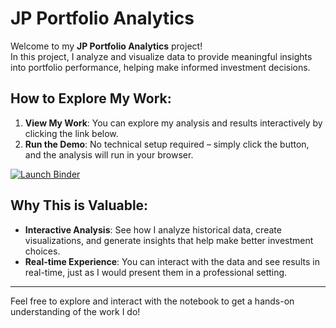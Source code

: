 # JP Portfolio Analytics

Welcome to my **JP Portfolio Analytics** project!  
In this project, I analyze and visualize data to provide meaningful insights into portfolio performance, helping make informed investment decisions.

## How to Explore My Work:

1. **View My Work**: You can explore my analysis and results interactively by clicking the link below.
2. **Run the Demo**: No technical setup required – simply click the button, and the analysis will run in your browser.

[![Launch Binder](https://mybinder.org/badge_logo.svg)](https://mybinder.org/v2/gh/johny-Payeras/JP-Portafolio-Analytics/HEAD)

## Why This is Valuable:
- **Interactive Analysis**: See how I analyze historical data, create visualizations, and generate insights that help make better investment choices.
- **Real-time Experience**: You can interact with the data and see results in real-time, just as I would present them in a professional setting.

---

Feel free to explore and interact with the notebook to get a hands-on understanding of the work I do!

